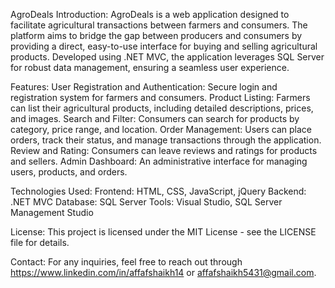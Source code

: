 AgroDeals
Introduction:
AgroDeals is a web application designed to facilitate agricultural transactions between farmers and consumers. The platform aims to bridge the gap between producers and consumers by providing a direct, easy-to-use interface for buying and selling agricultural products. Developed using .NET MVC, the application leverages SQL Server for robust data management, ensuring a seamless user experience.

Features:
User Registration and Authentication: Secure login and registration system for farmers and consumers.
Product Listing: Farmers can list their agricultural products, including detailed descriptions, prices, and images.
Search and Filter: Consumers can search for products by category, price range, and location.
Order Management: Users can place orders, track their status, and manage transactions through the application.
Review and Rating: Consumers can leave reviews and ratings for products and sellers.
Admin Dashboard: An administrative interface for managing users, products, and orders.

Technologies Used:
Frontend: HTML, CSS, JavaScript, jQuery
Backend: .NET MVC
Database: SQL Server
Tools: Visual Studio, SQL Server Management Studio

License:
This project is licensed under the MIT License - see the LICENSE file for details.

Contact:
For any inquiries, feel free to reach out through https://www.linkedin.com/in/affafshaikh14 or affafshaikh5431@gmail.com.
